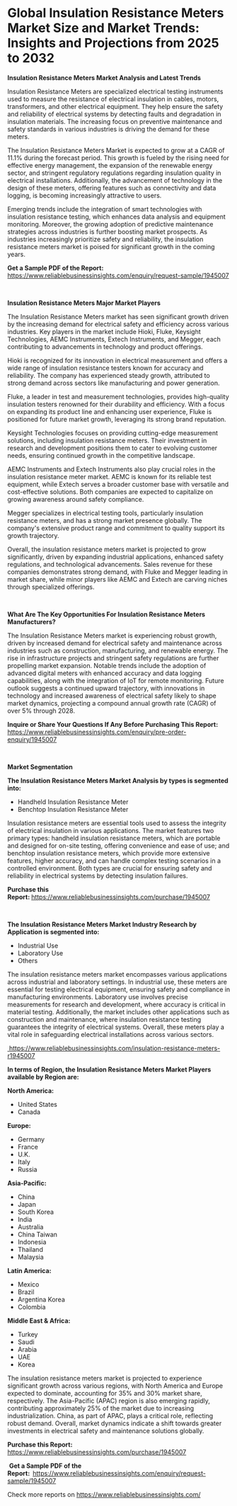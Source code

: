 <p><h1>Global Insulation Resistance Meters Market Size and Market Trends: Insights and Projections from 2025 to 2032</h1></p><p><strong>Insulation Resistance Meters Market Analysis and Latest Trends</strong></p>
<p><p>Insulation Resistance Meters are specialized electrical testing instruments used to measure the resistance of electrical insulation in cables, motors, transformers, and other electrical equipment. They help ensure the safety and reliability of electrical systems by detecting faults and degradation in insulation materials. The increasing focus on preventive maintenance and safety standards in various industries is driving the demand for these meters.</p><p>The Insulation Resistance Meters Market is expected to grow at a CAGR of 11.1% during the forecast period. This growth is fueled by the rising need for effective energy management, the expansion of the renewable energy sector, and stringent regulatory regulations regarding insulation quality in electrical installations. Additionally, the advancement of technology in the design of these meters, offering features such as connectivity and data logging, is becoming increasingly attractive to users.</p><p>Emerging trends include the integration of smart technologies with insulation resistance testing, which enhances data analysis and equipment monitoring. Moreover, the growing adoption of predictive maintenance strategies across industries is further boosting market prospects. As industries increasingly prioritize safety and reliability, the insulation resistance meters market is poised for significant growth in the coming years.</p></p>
<p><strong>Get a Sample PDF of the Report:&nbsp;</strong> <a href="https://www.reliablebusinessinsights.com/enquiry/request-sample/1945007?utm_campaign=2244&utm_medium=2&utm_source=Github&utm_content=ia&utm_term=20022025&utm_id=insulation-resistance-meters">https://www.reliablebusinessinsights.com/enquiry/request-sample/1945007</a></p>
<p>&nbsp;</p>
<p><strong>Insulation Resistance Meters Major Market Players</strong></p>
<p><p>The Insulation Resistance Meters market has seen significant growth driven by the increasing demand for electrical safety and efficiency across various industries. Key players in the market include Hioki, Fluke, Keysight Technologies, AEMC Instruments, Extech Instruments, and Megger, each contributing to advancements in technology and product offerings.</p><p>Hioki is recognized for its innovation in electrical measurement and offers a wide range of insulation resistance testers known for accuracy and reliability. The company has experienced steady growth, attributed to strong demand across sectors like manufacturing and power generation. </p><p>Fluke, a leader in test and measurement technologies, provides high-quality insulation testers renowned for their durability and efficiency. With a focus on expanding its product line and enhancing user experience, Fluke is positioned for future market growth, leveraging its strong brand reputation.</p><p>Keysight Technologies focuses on providing cutting-edge measurement solutions, including insulation resistance meters. Their investment in research and development positions them to cater to evolving customer needs, ensuring continued growth in the competitive landscape.</p><p>AEMC Instruments and Extech Instruments also play crucial roles in the insulation resistance meter market. AEMC is known for its reliable test equipment, while Extech serves a broader customer base with versatile and cost-effective solutions. Both companies are expected to capitalize on growing awareness around safety compliance.</p><p>Megger specializes in electrical testing tools, particularly insulation resistance meters, and has a strong market presence globally. The company's extensive product range and commitment to quality support its growth trajectory.</p><p>Overall, the insulation resistance meters market is projected to grow significantly, driven by expanding industrial applications, enhanced safety regulations, and technological advancements. Sales revenue for these companies demonstrates strong demand, with Fluke and Megger leading in market share, while minor players like AEMC and Extech are carving niches through specialized offerings.</p></p>
<p>&nbsp;</p>
<p><strong>What Are The Key Opportunities For Insulation Resistance Meters Manufacturers?</strong></p>
<p><p>The Insulation Resistance Meters market is experiencing robust growth, driven by increased demand for electrical safety and maintenance across industries such as construction, manufacturing, and renewable energy. The rise in infrastructure projects and stringent safety regulations are further propelling market expansion. Notable trends include the adoption of advanced digital meters with enhanced accuracy and data logging capabilities, along with the integration of IoT for remote monitoring. Future outlook suggests a continued upward trajectory, with innovations in technology and increased awareness of electrical safety likely to shape market dynamics, projecting a compound annual growth rate (CAGR) of over 5% through 2028.</p></p>
<p><strong>Inquire or Share Your Questions If Any Before Purchasing This Report:</strong> <a href="https://www.reliablebusinessinsights.com/enquiry/pre-order-enquiry/1945007?utm_campaign=2244&utm_medium=2&utm_source=Github&utm_content=ia&utm_term=20022025&utm_id=insulation-resistance-meters">https://www.reliablebusinessinsights.com/enquiry/pre-order-enquiry/1945007</a></p>
<p>&nbsp;</p>
<p><strong>Market Segmentation</strong></p>
<p><strong>The Insulation Resistance Meters Market Analysis by types is segmented into:</strong></p>
<p><ul><li>Handheld Insulation Resistance Meter</li><li>Benchtop Insulation Resistance Meter</li></ul></p>
<p><p>Insulation resistance meters are essential tools used to assess the integrity of electrical insulation in various applications. The market features two primary types: handheld insulation resistance meters, which are portable and designed for on-site testing, offering convenience and ease of use; and benchtop insulation resistance meters, which provide more extensive features, higher accuracy, and can handle complex testing scenarios in a controlled environment. Both types are crucial for ensuring safety and reliability in electrical systems by detecting insulation failures.</p></p>
<p><strong>Purchase this Report:&nbsp;</strong><a href="https://www.reliablebusinessinsights.com/purchase/1945007?utm_campaign=2244&utm_medium=2&utm_source=Github&utm_content=ia&utm_term=20022025&utm_id=insulation-resistance-meters">https://www.reliablebusinessinsights.com/purchase/1945007</a></p>
<p>&nbsp;</p>
<p><strong>The Insulation Resistance Meters Market Industry Research by Application is segmented into:</strong></p>
<p><ul><li>Industrial Use</li><li>Laboratory Use</li><li>Others</li></ul></p>
<p><p>The insulation resistance meters market encompasses various applications across industrial and laboratory settings. In industrial use, these meters are essential for testing electrical equipment, ensuring safety and compliance in manufacturing environments. Laboratory use involves precise measurements for research and development, where accuracy is critical in material testing. Additionally, the market includes other applications such as construction and maintenance, where insulation resistance testing guarantees the integrity of electrical systems. Overall, these meters play a vital role in safeguarding electrical installations across various sectors.</p></p>
<p><a href="https://www.reliablebusinessinsights.com/insulation-resistance-meters-r1945007?utm_campaign=2244&utm_medium=2&utm_source=Github&utm_content=ia&utm_term=20022025&utm_id=insulation-resistance-meters">&nbsp;https://www.reliablebusinessinsights.com/insulation-resistance-meters-r1945007</a></p>
<p><strong>In terms of Region, the Insulation Resistance Meters Market Players available by Region are:</strong></p>
<p>
    <p> <strong> North America: </strong>
        <ul>
            <li>United States</li>
            <li>Canada</li>
        </ul>
        </p> 
    <p> <strong> Europe: </strong>
        <ul>
            <li>Germany</li>
            <li>France</li>
            <li>U.K.</li>
            <li>Italy</li>
            <li>Russia</li>
        </ul>
        </p> 
    <p> <strong> Asia-Pacific: </strong>
        <ul>
            <li>China</li>
            <li>Japan</li>
            <li>South Korea</li>
            <li>India</li>
            <li>Australia</li>
            <li>China Taiwan</li>
            <li>Indonesia</li>
            <li>Thailand</li>
            <li>Malaysia</li>
        </ul>
        </p> 
    <p> <strong> Latin America: </strong>
        <ul>
            <li>Mexico</li>
            <li>Brazil</li>
            <li>Argentina Korea</li>
            <li>Colombia</li>
        </ul>
        </p> 
    <p> <strong> Middle East & Africa: </strong>
        <ul>
            <li>Turkey</li>
            <li>Saudi</li>
            <li>Arabia</li>
            <li>UAE</li>
            <li>Korea</li>
        </ul>
    </p>
    </p>
<p><p>The insulation resistance meters market is projected to experience significant growth across various regions, with North America and Europe expected to dominate, accounting for 35% and 30% market share, respectively. The Asia-Pacific (APAC) region is also emerging rapidly, contributing approximately 25% of the market due to increasing industrialization. China, as part of APAC, plays a critical role, reflecting robust demand. Overall, market dynamics indicate a shift towards greater investments in electrical safety and maintenance solutions globally.</p></p>
<p><strong>Purchase this Report: </strong><a href="https://www.reliablebusinessinsights.com/purchase/1945007?utm_campaign=2244&utm_medium=2&utm_source=Github&utm_content=ia&utm_term=20022025&utm_id=insulation-resistance-meters">https://www.reliablebusinessinsights.com/purchase/1945007</a></p>
<p>&nbsp;<strong>Get a Sample PDF of the Report:&nbsp;&nbsp;</strong><a href="https://www.reliablebusinessinsights.com/enquiry/request-sample/1945007?utm_campaign=2244&utm_medium=2&utm_source=Github&utm_content=ia&utm_term=20022025&utm_id=insulation-resistance-meters">https://www.reliablebusinessinsights.com/enquiry/request-sample/1945007</a></p>
<p><strong></strong></p>
<p>Check more reports on <a href="https://www.reliablebusinessinsights.com/?utm_campaign=2244&utm_medium=2&utm_source=Github&utm_content=ia&utm_term=20022025&utm_id=insulation-resistance-meters">https://www.reliablebusinessinsights.com/</a></p>